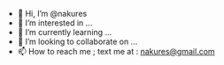 - 👋 Hi, I’m @nakures
- 👀 I’m interested in ...
- 🌱 I’m currently learning ...
- 💞️ I’m looking to collaborate on ...
- 📫 How to reach me ; text me at : nakures@gmail.com

<!---
nakures/nakures is a ✨ special ✨ repository because its `README.md` (this file) appears on your GitHub profile.
You can click the Preview link to take a look at your changes.
--->
